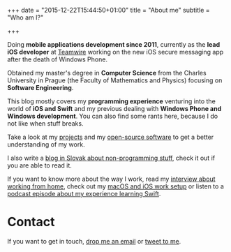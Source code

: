 +++
date = "2015-12-22T15:44:50+01:00"
title = "About me"
subtitle = "Who am I?"

+++

<div id="aboutme-section">

<p class="about-text">
<span class="fa fa-briefcase about-icon"></span>
Doing <strong>mobile applications development since 2011</strong>, currently as the <strong>lead iOS developer</strong> at <a href="https://www.teamwire.eu/">Teamwire</a> working on the new iOS secure messaging app after the death of Windows Phone. 
</p>

<p class="about-text">
<span class="fa fa-graduation-cap about-icon"></span>
Obtained my master's degree in <strong>Computer Science</strong> from the Charles University in Prague (the Faculty of Mathematics and Physics) focusing on <strong>Software Engineering</strong>. 
</p>

<p class="about-text">
<span class="fa fa-code about-icon"></span>
This blog mostly covers my <strong>programming experience</strong> venturing into the world of <strong>iOS and Swift</strong> and my previous dealing with <strong>Windows Phone and Windows development</strong>. You can also find some rants here, because I do not like when stuff breaks. 
</p>

<p class="about-text">
<span class="fa fa-file-alt about-icon"></span>
Take a look at my <a href="/projects">projects</a> and my <a href="https://github.com/igorkulman">open-source software</a> to get a better understanding of my work.
</p>

<p class="about-text">
<span class="fa fa-globe about-icon"></span>
I also write a <a href="https://www.kulman.sk">blog in Slovak about non-programming stuff</a>, check it out if you are able to read it.
</p>

<p class="about-text">
<span class="fa fa-microphone about-icon"></span>
If you want to know more about the way I work, read my <a href="https://remotehabits.com/interview/interview-with-igor-kulman-a-software-engineer-building-ios-apps-remotely">interview about working from home</a>, check out my <a href="https://thesweetsetup.com/igor-kulmans-macos-iphone-and-watch-setup/">macOS and iOS work setup</a> or listen to a <a href="https://learnswift.fireside.fm/18">podcast episode about my experience learning Swift</a>.
</p>

</div>

# Contact

If you want to get in touch, [drop me an email](mailto:igor@kulman.sk) or [tweet to me](https://www.twitter.com/igorkulman).

